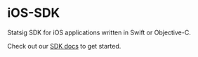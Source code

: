 # iOS-SDK

Statsig SDK for iOS applications written in Swift or Objective-C.

Check out our [SDK docs](https://docs.statsig.com/client/iosClientSDK) to get started.
